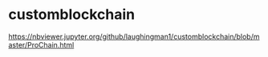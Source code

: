 # customblockchain

https://nbviewer.jupyter.org/github/laughingman1/customblockchain/blob/master/ProChain.html
